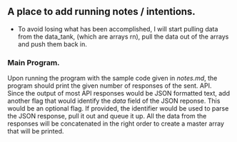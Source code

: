 ## A place to add running notes / intentions.
- To avoid losing what has been accomplished, I will start pulling data from the data_tank, (which are arrays rn), pull the data out of the arrays and push them back in.

### Main Program.

Upon running the program with the sample code given in *notes.md*, the program should print the given number of responses of the sent. API.  
Since the output of most API responses would be JSON formatted text, add another flag that would identify the *data* field of the JSON reponse. This would be an optional flag. If provided, the identifier would be used to parse the JSON response, pull it out and queue it up. All the data from the responses will be concatenated in the right order to create a master array that will be printed.
